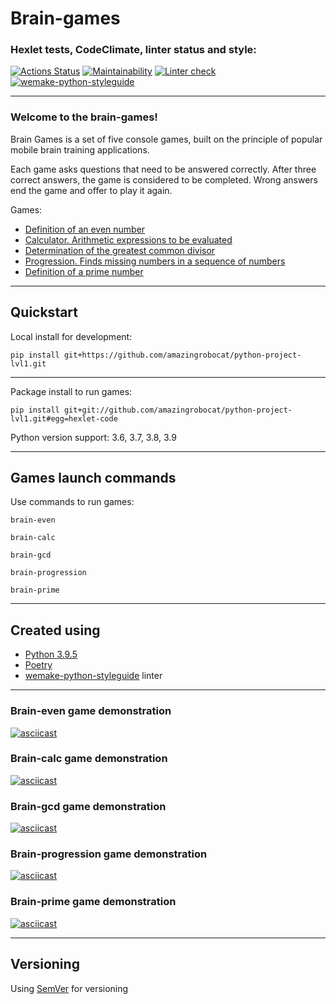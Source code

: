 # Brain-games
### Hexlet tests, CodeClimate, linter status and style:
[![Actions Status](https://github.com/amazingrobocat/python-project-lvl1/workflows/hexlet-check/badge.svg)](https://github.com/amazingrobocat/python-project-lvl1/actions) [![Maintainability](https://api.codeclimate.com/v1/badges/e28c65bfaab4a394e63e/maintainability)](https://codeclimate.com/github/amazingrobocat/python-project-lvl1/maintainability) [![Linter check](https://github.com/amazingrobocat/python-project-lvl1/actions/workflows/flake8-WPS-check.yml/badge.svg)](https://github.com/amazingrobocat/python-project-lvl1/actions/workflows/flake8-WPS-check.yml) [![wemake-python-styleguide](https://img.shields.io/badge/style-wemake-000000.svg)](https://github.com/wemake-services/wemake-python-styleguide)

---
### Welcome to the brain-games!

Brain Games is a set of five console games, built on the principle of popular mobile brain training applications. 

Each game asks questions that need to be answered correctly. After three correct answers, the game is considered to be completed. Wrong answers end the game and offer to play it again. 

Games:

- [Definition of an even number](###Brain-even-game-demonstration)
- [Calculator. Arithmetic expressions to be evaluated](###Brain-calc-game-demonstration)
- [Determination of the greatest common divisor](###Brain-gcd-game-demonstration)
- [Progression. Finds missing numbers in a sequence of numbers](###Brain-progression-game-demonstration)
- [Definition of a prime number](###Brain-prime-game-demonstration)

---
## Quickstart
Local install for development:
```
pip install git+https://github.com/amazingrobocat/python-project-lvl1.git
```

---
Package install to run games:
```
pip install git+git://github.com/amazingrobocat/python-project-lvl1.git#egg=hexlet-code
```
Python version support: 3.6, 3.7, 3.8, 3.9

---
## Games launch commands 

Use commands to run games: 
```
brain-even
```
```
brain-calc
```
```
brain-gcd
```
```
brain-progression
```
```
brain-prime
```

---
## Created using

- [Python 3.9.5](https://www.python.org/)
- [Poetry](https://python-poetry.org/)
- [wemake-python-styleguide](https://github.com/wemake-services/wemake-python-styleguide) linter

---

### Brain-even game demonstration
[![asciicast](https://asciinema.org/a/o2yMGPWcKUGyU0kDUQvWt7Xqt.svg)](https://asciinema.org/a/o2yMGPWcKUGyU0kDUQvWt7Xqt)

### Brain-calc game demonstration
[![asciicast](https://asciinema.org/a/ljAh4rVhnUoLfTTGkScquiJ5M.svg)](https://asciinema.org/a/ljAh4rVhnUoLfTTGkScquiJ5M)

### Brain-gcd game demonstration
[![asciicast](https://asciinema.org/a/nTCkkuoMh4frIJRRo7cKmO3RI.svg)](https://asciinema.org/a/nTCkkuoMh4frIJRRo7cKmO3RI)

### Brain-progression game demonstration
[![asciicast](https://asciinema.org/a/GCmlTB0MlLvzHzVfy1jxiNA7K.svg)](https://asciinema.org/a/GCmlTB0MlLvzHzVfy1jxiNA7K)

### Brain-prime game demonstration
[![asciicast](https://asciinema.org/a/u6MlIJArqyyfoRtGtlsMZEomy.svg)](https://asciinema.org/a/u6MlIJArqyyfoRtGtlsMZEomy)

---
## Versioning
Using [SemVer](https://semver.org/) for versioning